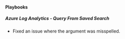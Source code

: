 
#### Playbooks
##### Azure Log Analytics - Query From Saved Search
- Fixed an issue where the argument was misspelled.
